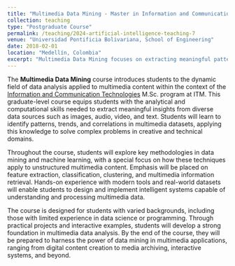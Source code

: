 ```yaml
---
title: "Multimedia Data Mining - Master in Information and Communication Technologies"
collection: teaching
type: "Postgraduate Course"
permalink: /teaching/2024-artificial-intelligence-teaching-7
venue: "Universidad Pontificia Bolivariana, School of Engineering"
date: 2018-02-01
location: "Medellín, Colombia"
excerpt: "Multimedia Data Mining focuses on extracting meaningful patterns, knowledge, and insights from this complex and unstructured data. The course is part of the Information and Communication Technologies M.Sc. program at UPB. [Read more](https://antonioescamilla.github.io/teaching/2024-artificial-intelligence-teaching-7)"
---
```


The **Multimedia Data Mining** course introduces students to the dynamic field of data analysis applied to multimedia content within the context of the [Information and Communication Technologies](https://www.upb.edu.co/es/postgrados/maestria-tecnologias-informacion-comunicacion-medellin) M.Sc. program at ITM. This graduate-level course equips students with the analytical and computational skills needed to extract meaningful insights from diverse data sources such as images, audio, video, and text. Students will learn to identify patterns, trends, and correlations in multimedia datasets, applying this knowledge to solve complex problems in creative and technical domains.

Throughout the course, students will explore key methodologies in data mining and machine learning, with a special focus on how these techniques apply to unstructured multimedia content. Emphasis will be placed on feature extraction, classification, clustering, and multimedia information retrieval. Hands-on experience with modern tools and real-world datasets will enable students to design and implement intelligent systems capable of understanding and processing multimedia data.

The course is designed for students with varied backgrounds, including those with limited experience in data science or programming. Through practical projects and interactive examples, students will develop a strong foundation in multimedia data analysis. By the end of the course, they will be prepared to harness the power of data mining in multimedia applications, ranging from digital content creation to media archiving, interactive systems, and beyond.
